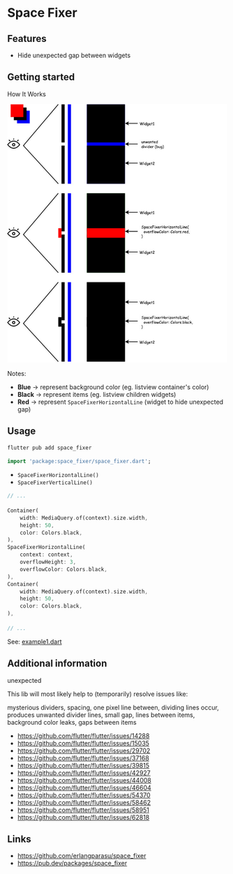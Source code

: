 <!--
This README describes the package. If you publish this package to pub.dev,
this README's contents appear on the landing page for your package.

For information about how to write a good package README, see the guide for
[writing package pages](https://dart.dev/guides/libraries/writing-package-pages).

For general information about developing packages, see the Dart guide for
[creating packages](https://dart.dev/guides/libraries/create-library-packages)
and the Flutter guide for
[developing packages and plugins](https://flutter.dev/developing-packages).
-->

# Space Fixer

## Features

- Hide unexpected gap between widgets

## Getting started

How It Works

![Screenshot How It Works](images/space_fixer.ss.jpg?raw=true "Screenshot How It Works")

Notes:
- **Blue** -> represent background color (eg. listview container's color)
- **Black** -> represent items (eg. listview children widgets)
- **Red** -> represent `SpaceFixerHorizontalLine` (widget to hide unexpected gap)

## Usage

```bash
flutter pub add space_fixer
```

```dart
import 'package:space_fixer/space_fixer.dart';
```

- `SpaceFixerHorizontalLine()`
- `SpaceFixerVerticalLine()`

```dart
// ...

Container(
    width: MediaQuery.of(context).size.width,
    height: 50,
    color: Colors.black,
),
SpaceFixerHorizontalLine(
    context: context,
    overflowHeight: 3,
    overflowColor: Colors.black,
),
Container(
    width: MediaQuery.of(context).size.width,
    height: 50,
    color: Colors.black,
),

// ...
```

See: [example1.dart](example/example1.dart)

## Additional information

unexpected

This lib will most likely help to (temporarily) resolve issues like:

mysterious dividers, spacing, one pixel line between, dividing lines occur, produces unwanted divider lines, small gap, lines between items, background color leaks, gaps between items

- https://github.com/flutter/flutter/issues/14288
- https://github.com/flutter/flutter/issues/15035
- https://github.com/flutter/flutter/issues/29702
- https://github.com/flutter/flutter/issues/37168
- https://github.com/flutter/flutter/issues/39815
- https://github.com/flutter/flutter/issues/42927
- https://github.com/flutter/flutter/issues/44008
- https://github.com/flutter/flutter/issues/46604
- https://github.com/flutter/flutter/issues/54370
- https://github.com/flutter/flutter/issues/58462
- https://github.com/flutter/flutter/issues/58951
- https://github.com/flutter/flutter/issues/62818

## Links
- https://github.com/erlangparasu/space_fixer
- https://pub.dev/packages/space_fixer
